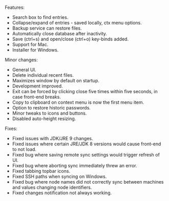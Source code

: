 Features:
* Search box to find entries.
* Collapse/expand of entries - saved locally, ctx menu options.
* Backup service can restore files.
* Automatically close database after inactivity.
* Save (ctrl+s) and open/close (ctrl+o) key-binds added.
* Support for Mac.
* Installer for Windows.

Minor changes:
* General UI.
* Delete individual recent files.
* Maximizes window by default on startup.
* Development improved.
* Exit can be forced by clicking close five times within five seconds, in case front-end breaks.
* Copy to clipboard on context menu is now the first menu item.
* Option to restore historic passwords.
* Minor tweaks to icons and buttons.
* Disabled auto-height resizing.

Fixes:
* Fixed issues with JDK/JRE 9 changes.
* Fixed issues where certain JRE/JDK 8 versions would cause front-end to not load.
* Fixed bug where saving remote sync settings would trigger refresh of UI.
* Fixed bug where aborting sync immediately threw an error.
* Fixed tabbing topbar icons.
* Fixed SSH paths when syncing on Windows.
* Fixed bug where node names did not correctly sync between machines and values changing node identifiers.
* Fixed changes notification not always working.
